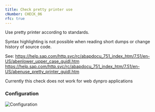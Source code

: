 ```yaml
---
title: Check pretty printer use
cNumber: CHECK_06
rfc: true
---
```


Use pretty printer according to standards.

Syntax highlighting is not possible when reading short dumps
or change history of source code.

See:
https://help.sap.com/http.svc/rc/abapdocu_751_index_htm/7.51/en-US/abenlower_upper_case_guidl.htm
https://help.sap.com/http.svc/rc/abapdocu_751_index_htm/7.51/en-US/abenuse_pretty_printer_guidl.htm

Currently this check does not work for web dynpro applications

### Configuration
![Configuration](/img/06_conf.png)